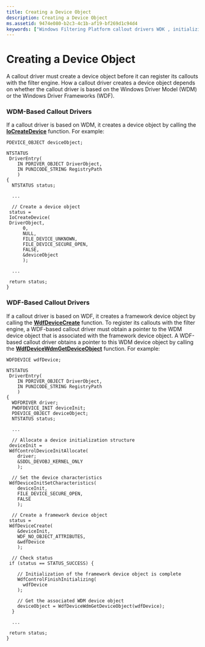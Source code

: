 ```yaml
---
title: Creating a Device Object
description: Creating a Device Object
ms.assetid: 9474e080-b2c3-4c1b-af19-bf269d1c94d4
keywords: ["Windows Filtering Platform callout drivers WDK , initializing", "callout drivers WDK Windows Filtering Platform , initializing", "initializing callout drivers WDK Windows Filtering Platform", "device objects WDK Windows Filtering Platform", "WDM-based callout drivers WDK Windows Filtering Platform", "WDF-based callout drivers WDK Windows Filtering Platform"]
---
```


# Creating a Device Object


A callout driver must create a device object before it can register its callouts with the filter engine. How a callout driver creates a device object depends on whether the callout driver is based on the Windows Driver Model (WDM) or the Windows Driver Frameworks (WDF).

### WDM-Based Callout Drivers

If a callout driver is based on WDM, it creates a device object by calling the [**IoCreateDevice**](https://msdn.microsoft.com/library/windows/hardware/ff548397) function. For example:

```
PDEVICE_OBJECT deviceObject;

NTSTATUS
 DriverEntry(
    IN PDRIVER_OBJECT DriverObject,
    IN PUNICODE_STRING RegistryPath
    )
{
  NTSTATUS status;

  ...

  // Create a device object
 status =
 IoCreateDevice(
 DriverObject,
      0,
      NULL,
      FILE_DEVICE_UNKNOWN,
      FILE_DEVICE_SECURE_OPEN,
      FALSE,
      &deviceObject
      );

  ...

 return status;
}
```

### WDF-Based Callout Drivers

If a callout driver is based on WDF, it creates a framework device object by calling the [**WdfDeviceCreate**](https://msdn.microsoft.com/library/windows/hardware/ff545926) function. To register its callouts with the filter engine, a WDF-based callout driver must obtain a pointer to the WDM device object that is associated with the framework device object. A WDF-based callout driver obtains a pointer to this WDM device object by calling the [**WdfDeviceWdmGetDeviceObject**](https://msdn.microsoft.com/library/windows/hardware/ff546942) function. For example:

```
WDFDEVICE wdfDevice;

NTSTATUS
 DriverEntry(
    IN PDRIVER_OBJECT DriverObject,
    IN PUNICODE_STRING RegistryPath
    )
{
  WDFDRIVER driver;
  PWDFDEVICE_INIT deviceInit;
  PDEVICE_OBJECT deviceObject;
  NTSTATUS status;

  ...

  // Allocate a device initialization structure
 deviceInit =
 WdfControlDeviceInitAllocate(
    driver;
    &SDDL_DEVOBJ_KERNEL_ONLY
    );

  // Set the device characteristics
 WdfDeviceInitSetCharacteristics(
    deviceInit,
    FILE_DEVICE_SECURE_OPEN,
    FALSE
    );

  // Create a framework device object
 status =
 WdfDeviceCreate(
    &deviceInit,
    WDF_NO_OBJECT_ATTRIBUTES,
    &wdfDevice
    );

  // Check status
 if (status == STATUS_SUCCESS) {

    // Initialization of the framework device object is complete
    WdfControlFinishInitializing(
      wdfDevice
    );

    // Get the associated WDM device object
    deviceObject = WdfDeviceWdmGetDeviceObject(wdfDevice);
  }

  ...

 return status;
}
```

 

 





